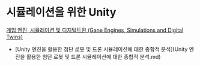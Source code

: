 # 시뮬레이션을 위한 Unity
[게임 엔진, 시뮬레이션 및 디지털트윈 (Gane Engines, Simulations and Digital Twins)](../index.md)

- [Unity 엔진을 활용한 첨단 로봇 및 드론 시뮬레이션에 대한 종합적 분석](Unity 엔진을 활용한 첨단 로봇 및 드론 시뮬레이션에 대한 종합적 분석.md)
